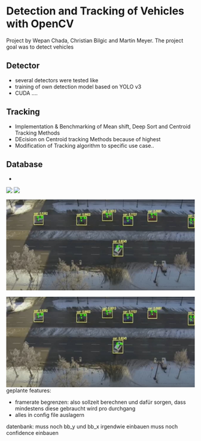 # Detection and Tracking of Vehicles with OpenCV

Project by Wepan Chada, Christian Bilgic and Martin Meyer.
The project goal was to detect vehicles 

## Detector
* several detectors were tested like 
* training of own detection model  based on YOLO v3
* CUDA ....

## Tracking
* Implementation & Benchmarking of Mean shift, Deep Sort and Centroid Tracking Methods
* DEcision on Centroid tracking Methods because of highest
* Modification of Tracking algorithm to specific use case..

## Database
+


[![]({dcaitti.jpg})]({https://www.youtube.com/watch?v=HXrzMZpBrbA} "Link Title")
<a href="{https://www.youtube.com/watch?v=HXrzMZpBrbA}" title="Video"><img src="{dcaitti.jpg}"  /></a>

[<img src="dcaitti.jpg">](https://www.youtube.com/watch?v=HXrzMZpBrbA)




<img src="dcaitti.jpg"
     alt="Markdown Monster icon"
     style="float: left; margin-right: 10px;" />


geplante features:
- framerate begrenzen: also sollzeit berechnen und dafür sorgen, dass mindestens diese gebraucht wird pro durchgang
- alles in config file auslagern


datenbank: muss noch bb_y und bb_x irgendwie einbauen
muss noch confidence einbauen


